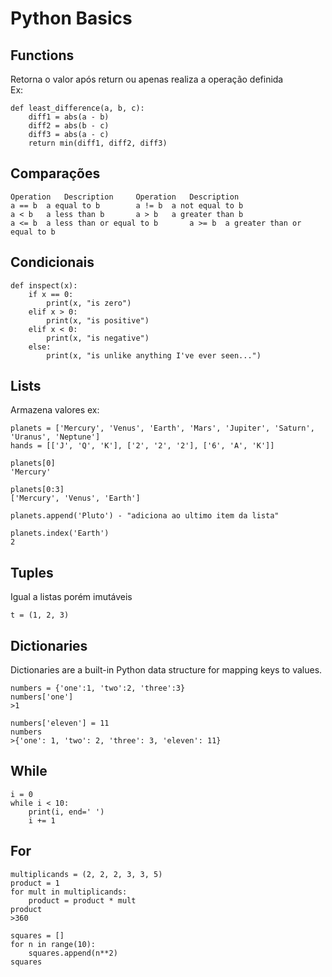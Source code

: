 # Python Basics

## Functions
Retorna o valor após return ou apenas realiza a operação definida <br>
Ex:
```
def least_difference(a, b, c):
    diff1 = abs(a - b)
    diff2 = abs(b - c)
    diff3 = abs(a - c)
    return min(diff1, diff2, diff3)
 ```
## Comparações
```
Operation	Description		Operation	Description
a == b	a equal to b		a != b	a not equal to b
a < b	a less than b		a > b	a greater than b
a <= b	a less than or equal to b		a >= b	a greater than or equal to b
```
## Condicionais
```
def inspect(x):
    if x == 0:
        print(x, "is zero")
    elif x > 0:
        print(x, "is positive")
    elif x < 0:
        print(x, "is negative")
    else:
        print(x, "is unlike anything I've ever seen...")
  ```
  
 ## Lists
 Armazena valores
 ex:
 ```
 planets = ['Mercury', 'Venus', 'Earth', 'Mars', 'Jupiter', 'Saturn', 'Uranus', 'Neptune']
 hands = [['J', 'Q', 'K'], ['2', '2', '2'], ['6', 'A', 'K']]
 ```
 
 ```
 planets[0]
'Mercury'

planets[0:3]
['Mercury', 'Venus', 'Earth']

planets.append('Pluto') - "adiciona ao ultimo item da lista"

planets.index('Earth')
2
```
## Tuples
Igual a listas porém imutáveis
```
t = (1, 2, 3)
```

## Dictionaries
Dictionaries are a built-in Python data structure for mapping keys to values.
```
numbers = {'one':1, 'two':2, 'three':3}
numbers['one']
>1
```

```
numbers['eleven'] = 11
numbers
>{'one': 1, 'two': 2, 'three': 3, 'eleven': 11}
```
## While
```
i = 0
while i < 10:
    print(i, end=' ')
    i += 1
```

## For
```
multiplicands = (2, 2, 2, 3, 3, 5)
product = 1
for mult in multiplicands:
    product = product * mult
product
>360
```
```
squares = []
for n in range(10):
    squares.append(n**2)
squares
```
